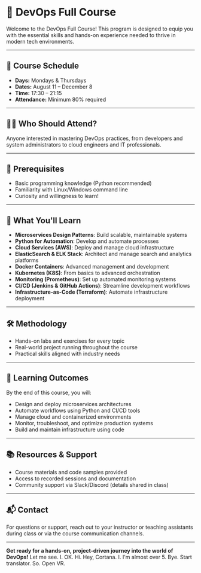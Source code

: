 
# 🚀 DevOps Full Course

Welcome to the DevOps Full Course! This program is designed to equip you with the essential skills and hands-on experience needed to thrive in modern tech environments.

---

## 📅 Course Schedule
- **Days:** Mondays & Thursdays
- **Dates:** August 11 – December 8
- **Time:** 17:30 – 21:15
- **Attendance:** Minimum 80% required

---

## 🧑‍💻 Who Should Attend?
Anyone interested in mastering DevOps practices, from developers and system administrators to cloud engineers and IT professionals.

---

## 📝 Prerequisites
- Basic programming knowledge (Python recommended)
- Familiarity with Linux/Windows command line
- Curiosity and willingness to learn!

---

## 🎯 What You'll Learn
- **Microservices Design Patterns**: Build scalable, maintainable systems
- **Python for Automation**: Develop and automate processes
- **Cloud Services (AWS)**: Deploy and manage cloud infrastructure
- **ElasticSearch & ELK Stack**: Architect and manage search and analytics platforms
- **Docker Containers**: Advanced management and development
- **Kubernetes (K8S)**: From basics to advanced orchestration
- **Monitoring (Prometheus)**: Set up automated monitoring systems
- **CI/CD (Jenkins & GitHub Actions)**: Streamline development workflows
- **Infrastructure-as-Code (Terraform)**: Automate infrastructure deployment

---

## 🛠️ Methodology
- Hands-on labs and exercises for every topic
- Real-world project running throughout the course
- Practical skills aligned with industry needs

---

## 🌟 Learning Outcomes
By the end of this course, you will:
- Design and deploy microservices architectures
- Automate workflows using Python and CI/CD tools
- Manage cloud and containerized environments
- Monitor, troubleshoot, and optimize production systems
- Build and maintain infrastructure using code

---

## 📚 Resources & Support
- Course materials and code samples provided
- Access to recorded sessions and documentation
- Community support via Slack/Discord (details shared in class)

---

## 📬 Contact
For questions or support, reach out to your instructor or teaching assistants during class or via the course communication channels.

---

**Get ready for a hands-on, project-driven journey into the world of DevOps!**
Let me see. I. OK. Hi. Hey, Cortana. I. I'm almost over 5. Bye. Start translator. So. Open VR. 